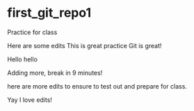 # first_git_repo1
Practice for class


Here are some edits
This is great practice
Git is great!

Hello hello

Adding more, break in 9 minutes!

here are more edits to ensure to test out and prepare for class.

Yay I love edits!
